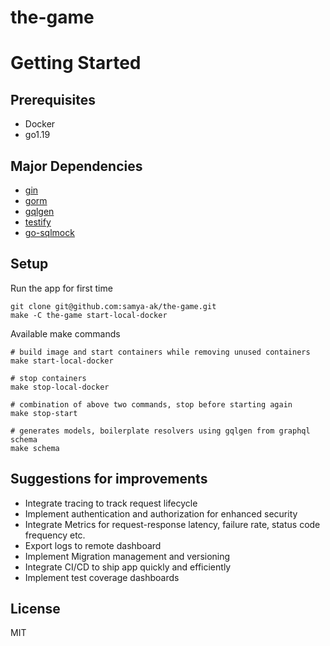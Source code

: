 # the-game

# Getting Started
## Prerequisites
- Docker
- go1.19

## Major Dependencies
- [gin](https://github.com/gin-gonic/gin)
- [gorm](https://github.com/go-gorm/gorm)
- [gqlgen](https://github.com/99designs/gqlgen)
- [testify](https://github.com/stretchr/testify)
- [go-sqlmock](https://github.com/DATA-DOG/go-sqlmock)

## Setup
Run the app for first time
``` shell
git clone git@github.com:samya-ak/the-game.git
make -C the-game start-local-docker
```

Available make commands
``` shell
# build image and start containers while removing unused containers
make start-local-docker

# stop containers
make stop-local-docker

# combination of above two commands, stop before starting again
make stop-start

# generates models, boilerplate resolvers using gqlgen from graphql schema
make schema
```

## Suggestions for improvements
- Integrate tracing to track request lifecycle
- Implement authentication and authorization for enhanced security
- Integrate Metrics for request-response latency, failure rate, status code frequency etc.
- Export logs to remote dashboard
- Implement Migration management and versioning
- Integrate CI/CD to ship app quickly and efficiently
- Implement test coverage dashboards

## License
MIT
